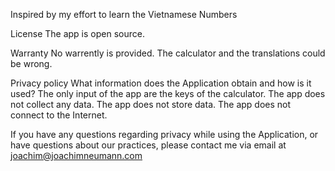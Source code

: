 Inspired by my effort to learn the Vietnamese Numbers

License
The app is open source.

Warranty
No warrently is provided. The calculator and the translations could be wrong.


Privacy policy
What information does the Application obtain and how is it used? The only input of the app are the keys of the calculator. The app does not collect any data. The app does not store data. The app does not connect to the Internet.

If you have any questions regarding privacy while using the Application, or have questions about our practices, please contact me via email at joachim@joachimneumann.com
